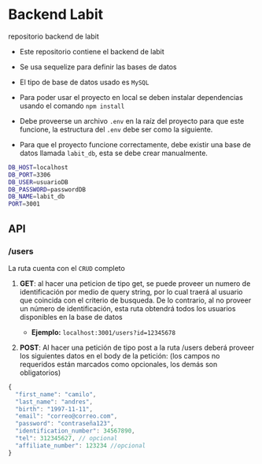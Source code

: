 # Backend Labit

repositorio backend de labit

-   Este repositorio contiene el backend de labit

-   Se usa sequelize para definir las bases de datos

-   El tipo de base de datos usado es `MySQL`

-   Para poder usar el proyecto en local se deben instalar dependencias usando el comando `npm install`

-   Debe proveerse un archivo `.env` en la raíz del proyecto para que este funcione, la estructura del `.env` debe ser como la siguiente.

-   Para que el proyecto funcione correctamente, debe existir una base de datos llamada `labit_db`, esta se debe crear manualmente.

```bash
DB_HOST=localhost
DB_PORT=3306
DB_USER=usuarioDB
DB_PASSWORD=passwordDB
DB_NAME=labit_db
PORT=3001
```

## API

### /users

La ruta cuenta con el `CRUD` completo

1. **GET**: al hacer una peticion de tipo get, se puede proveer un numero de identificación por medio de query string, por lo cual traerá al usuario que coincida con el criterio de busqueda. De lo contrario, al no proveer un número de identificación, esta ruta obtendrá todos los usuarios disponibles en la base de datos

    - **Ejemplo:** `localhost:3001/users?id=12345678`

2. **POST**: Al hacer una petición de tipo post a la ruta /users deberá proveer los siguientes datos en el body de la petición: (los campos no requeridos están marcados como opcionales, los demás son obligatorios)

```javascript
{
  "first_name": "camilo",
  "last_name": "andres",
  "birth": "1997-11-11",
  "email": "correo@correo.com",
  "password": "contraseña123",
  "identification_number": 34567890,
  "tel": 312345627, // opcional
  "affiliate_number": 123234 //opcional
}
```
